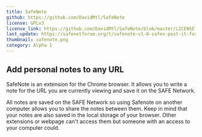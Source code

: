 ```yaml
---
title: SafeNote
github: https://github.com/DavidMtl/SafeNote
license: GPLv3
license_link: https://github.com/DavidMtl/SafeNote/blob/master/LICENSE
last_update: https://safenetforum.org/t/safenote-v1-0-safes-post-it-for-chrome/10991
thumbnail: safenote.png
category: Alpha 1
---
```


## Add personal notes to any URL

SafeNote is an extension for the Chrome browser. It allows you to write a note for the URL you are currently viewing and save it on the SAFE Network.

All notes are saved on the SAFE Network so using Safenote on another computer allows you to share the notes between them. Keep in mind that your notes are also saved in the local storage of your browser. Other extensions or webpage can't access them but someone with an access to your computer could.
